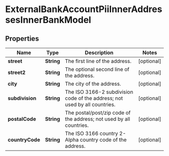 

# ExternalBankAccountPiiInnerAddressesInnerBankModel


## Properties

| Name | Type | Description | Notes |
|------------ | ------------- | ------------- | -------------|
|**street** | **String** | The first line of the address. |  [optional] |
|**street2** | **String** | The optional second line of the address. |  [optional] |
|**city** | **String** | The city of the address. |  [optional] |
|**subdivision** | **String** | The ISO 3166-2 subdivision code of the address; not used by all countries. |  [optional] |
|**postalCode** | **String** | The postal/post/zip code of the address; not used by all countries. |  [optional] |
|**countryCode** | **String** | The ISO 3166 country 2-Alpha country code of the address. |  [optional] |



